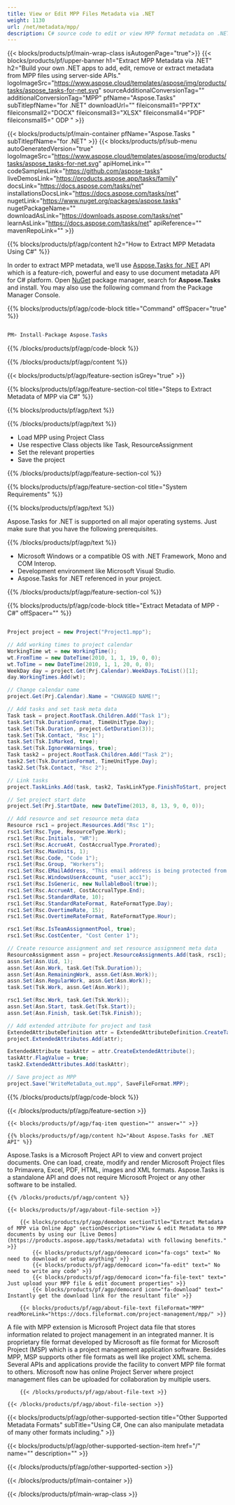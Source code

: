 ```yaml
---
title: View or Edit MPP Files Metadata via .NET 
weight: 1130
url: /net/metadata/mpp/ 
description: C# source code to edit or view MPP format metadata on .NET Framework, Mono and COM Interop.
---
```


{{< blocks/products/pf/main-wrap-class isAutogenPage="true">}}
{{< blocks/products/pf/upper-banner h1="Extract MPP Metadata via .NET" h2="Build your own .NET apps to add, edit, remove or extract metadata from MPP files using server-side APIs." logoImageSrc="https://www.aspose.cloud/templates/aspose/img/products/tasks/aspose_tasks-for-net.svg" sourceAdditionalConversionTag="" additionalConversionTag="MPP" pfName="Aspose.Tasks" subTitlepfName="for .NET" downloadUrl="" fileiconsmall1="PPTX" fileiconsmall2="DOCX" fileiconsmall3="XLSX" fileiconsmall4="PDF" fileiconsmall5=" ODP " >}}

{{< blocks/products/pf/main-container pfName="Aspose.Tasks " subTitlepfName="for .NET" >}}
{{< blocks/products/pf/sub-menu autoGeneratedVersion="true" logoImageSrc="https://www.aspose.cloud/templates/aspose/img/products/tasks/aspose_tasks-for-net.svg" apiHomeLink="" codeSamplesLink="https://github.com/aspose-tasks" liveDemosLink="https://products.aspose.app/tasks/family" docsLink="https://docs.aspose.com/tasks/net" installationsDocsLink="https://docs.aspose.com/tasks/net" nugetLink="https://www.nuget.org/packages/aspose.tasks" nugetPackageName="" downloadAsLink="https://downloads.aspose.com/tasks/net" learnAsLink="https://docs.aspose.com/tasks/net" apiReference="" mavenRepoLink="" >}}

{{% blocks/products/pf/agp/content h2="How to Extract MPP Metadata Using C#" %}}

 In order to extract MPP metadata, we’ll use
 [Aspose.Tasks for .NET](https://products.aspose.com/tasks/net) 
 API which is a feature-rich, powerful and easy to use document metadata API for C# platform. Open
 [NuGet](https://www.nuget.org/packages/aspose.tasks) 
 package manager, search for
 **Aspose.Tasks** 
 and install. You may also use the following command from the Package Manager Console.

{{% blocks/products/pf/agp/code-block title="Command" offSpacer="true" %}}

```cs

PM> Install-Package Aspose.Tasks

```

{{% /blocks/products/pf/agp/code-block %}}

{{% /blocks/products/pf/agp/content %}}

{{< blocks/products/pf/agp/feature-section isGrey="true" >}}

{{% blocks/products/pf/agp/feature-section-col title="Steps to Extract Metadata of MPP via C#" %}}

{{% blocks/products/pf/agp/text %}}

{{% /blocks/products/pf/agp/text %}}

+  Load MPP using Project Class
+  Use respective Class objects like Task, ResourceAssignment
+  Set the relevant properties
+  Save the project

{{% /blocks/products/pf/agp/feature-section-col %}}

{{% blocks/products/pf/agp/feature-section-col title="System Requirements" %}}

{{% blocks/products/pf/agp/text %}}

 Aspose.Tasks for .NET is supported on all major operating systems. Just make sure that you have the following prerequisites.

{{% /blocks/products/pf/agp/text %}}

-  Microsoft Windows or a compatible OS with .NET Framework, Mono and COM Interop.
-  Development environment like Microsoft Visual Studio.
-  Aspose.Tasks for .NET referenced in your project.

{{% /blocks/products/pf/agp/feature-section-col %}}

{{% blocks/products/pf/agp/code-block title="Extract Metadata of MPP - C#" offSpacer="" %}}

```cs

Project project = new Project("Project1.mpp");

// Add working times to project calendar
WorkingTime wt = new WorkingTime();
wt.FromTime = new DateTime(2010, 1, 1, 19, 0, 0);
wt.ToTime = new DateTime(2010, 1, 1, 20, 0, 0);
WeekDay day = project.Get(Prj.Calendar).WeekDays.ToList()[1];
day.WorkingTimes.Add(wt);

// Change calendar name
project.Get(Prj.Calendar).Name = "CHANGED NAME!";

// Add tasks and set task meta data
Task task = project.RootTask.Children.Add("Task 1");
task.Set(Tsk.DurationFormat, TimeUnitType.Day);
task.Set(Tsk.Duration, project.GetDuration(3));
task.Set(Tsk.Contact, "Rsc 1");
task.Set(Tsk.IsMarked, true);
task.Set(Tsk.IgnoreWarnings, true);
Task task2 = project.RootTask.Children.Add("Task 2");
task2.Set(Tsk.DurationFormat, TimeUnitType.Day);
task2.Set(Tsk.Contact, "Rsc 2");

// Link tasks
project.TaskLinks.Add(task, task2, TaskLinkType.FinishToStart, project.GetDuration(-1, TimeUnitType.Day));

// Set project start date
project.Set(Prj.StartDate, new DateTime(2013, 8, 13, 9, 0, 0));

// Add resource and set resource meta data
Resource rsc1 = project.Resources.Add("Rsc 1");
rsc1.Set(Rsc.Type, ResourceType.Work);
rsc1.Set(Rsc.Initials, "WR");
rsc1.Set(Rsc.AccrueAt, CostAccrualType.Prorated);
rsc1.Set(Rsc.MaxUnits, 1);
rsc1.Set(Rsc.Code, "Code 1");
rsc1.Set(Rsc.Group, "Workers");
rsc1.Set(Rsc.EMailAddress, "This email address is being protected from spambots. You need JavaScript enabled to view it.");
rsc1.Set(Rsc.WindowsUserAccount, "user_acc1");
rsc1.Set(Rsc.IsGeneric, new NullableBool(true));
rsc1.Set(Rsc.AccrueAt, CostAccrualType.End);
rsc1.Set(Rsc.StandardRate, 10);
rsc1.Set(Rsc.StandardRateFormat, RateFormatType.Day);
rsc1.Set(Rsc.OvertimeRate, 15);
rsc1.Set(Rsc.OvertimeRateFormat, RateFormatType.Hour);

rsc1.Set(Rsc.IsTeamAssignmentPool, true);
rsc1.Set(Rsc.CostCenter, "Cost Center 1");

// Create resource assignment and set resource assignment meta data
ResourceAssignment assn = project.ResourceAssignments.Add(task, rsc1);
assn.Set(Asn.Uid, 1);
assn.Set(Asn.Work, task.Get(Tsk.Duration));
assn.Set(Asn.RemainingWork, assn.Get(Asn.Work));
assn.Set(Asn.RegularWork, assn.Get(Asn.Work));
task.Set(Tsk.Work, assn.Get(Asn.Work));

rsc1.Set(Rsc.Work, task.Get(Tsk.Work));
assn.Set(Asn.Start, task.Get(Tsk.Start));
assn.Set(Asn.Finish, task.Get(Tsk.Finish));

// Add extended attribute for project and task
ExtendedAttributeDefinition attr = ExtendedAttributeDefinition.CreateTaskDefinition(CustomFieldType.Flag, ExtendedAttributeTask.Flag1,  "My Flag Field");
project.ExtendedAttributes.Add(attr);

ExtendedAttribute taskAttr = attr.CreateExtendedAttribute();
taskAttr.FlagValue = true;
task2.ExtendedAttributes.Add(taskAttr);

// Save project as MPP
project.Save("WriteMetaData_out.mpp", SaveFileFormat.MPP);  

```

{{% /blocks/products/pf/agp/code-block %}}

{{< /blocks/products/pf/agp/feature-section >}}

    {{< blocks/products/pf/agp/faq-item question="" answer="" >}}
 

<!-- aboutfile Starts -->

    {{% blocks/products/pf/agp/content h2="About Aspose.Tasks for .NET API" %}}

 Aspose.Tasks is a Microsoft Project API to view and convert project documents. One can load, create, modify and render Microsoft Project files to Primavera, Excel, PDF, HTML, images and XML formats. Aspose.Tasks is a standalone API and does not require Microsoft Project or any other software to be installed.  



    {{% /blocks/products/pf/agp/content %}}

    {{< blocks/products/pf/agp/about-file-section >}}

        {{< blocks/products/pf/agp/demobox sectionTitle="Extract Metadata of MPP via Online App" sectionDescription="View & edit Metadata to MPP documents by using our [Live Demos](https://products.aspose.app/tasks/metadata) with following benefits." >}}
            {{< blocks/products/pf/agp/democard icon="fa-cogs" text=" No need to download or setup anything" >}}
            {{< blocks/products/pf/agp/democard icon="fa-edit" text=" No need to write any code" >}}
            {{< blocks/products/pf/agp/democard icon="fa-file-text" text=" Just upload your MPP file & edit document properties" >}}
            {{< blocks/products/pf/agp/democard icon="fa-download" text=" Instantly get the download link for the resultant file" >}}

        {{< blocks/products/pf/agp/about-file-text fileFormat="MPP" readMoreLink="https://docs.fileformat.com/project-management/mpp/" >}}
A file with MPP extension is Microsoft Project data file that stores information related to project management in an integrated manner. It is proprietary file format developed by Microsoft as file format for Microsoft Project (MSP) which is a project management application software. Besides MPP, MSP supports other file formats as well like project XML schema. Several APIs and applications provide the facility to convert MPP file format to others. Microsoft now has online Project Server where project management files can be uploaded for collaboration by multiple users.

        {{< /blocks/products/pf/agp/about-file-text >}}

    {{< /blocks/products/pf/agp/about-file-section >}}

<!-- aboutfile Ends -->

{{< blocks/products/pf/agp/other-supported-section title="Other Supported Metadata Formats" subTitle="Using C#, One can also manipulate metadata of many other formats including." >}}

{{< blocks/products/pf/agp/other-supported-section-item href="/" name="" description="" >}}

{{< /blocks/products/pf/agp/other-supported-section >}}

{{< /blocks/products/pf/main-container >}}
    
{{< /blocks/products/pf/main-wrap-class >}}